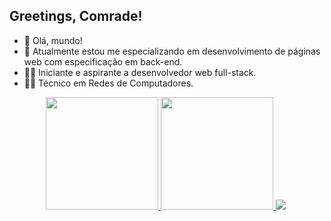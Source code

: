 ## Greetings, Comrade!

- 👋 Olá, mundo!
- 👀 Atualmente estou me especializando em desenvolvimento de páginas web com especificação em back-end.
- 👨‍💻 Iniciante e aspirante a desenvolvedor web full-stack.
- 👨‍🔧 Técnico em Redes de Computadores.

<div align="center">
  <a href="https://github.com/iNahoy">
  <img height="180em" src="https://github-readme-stats.vercel.app/api?username=iNahoy&show_icons=true&theme=highcontrast&include_all_commits=true&count_private=true"/>
  <img height="180em" src="https://github-readme-stats.vercel.app/api/top-langs/?username=iNahoy&layout=compact&langs_count=6&theme=highcontrast"/>
   <a href="https://github.com/inahoy"><img src="contributions.svg"></a>
  <img width="0" src="https://visitor-badge.glitch.me/badge?page_id=inahoy.inahoy" />
</div>
